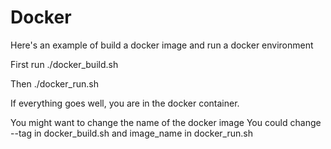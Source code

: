 # Docker
Here's an example of build a docker image and run a docker environment

First run
./docker_build.sh

Then
./docker_run.sh

If everything goes well, you are in the docker container.

You might want to change the name of the docker image
You could change 
--tag in docker_build.sh
and
image_name in docker_run.sh
